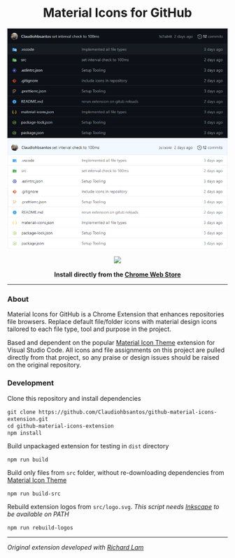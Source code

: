 <h1 align="center">Material Icons for GitHub</h1>

<div align="center">

![Dark GitHub example](/assets/example_dark.png)
![Light GitHub example](/assets/example_light.png)

<img src="https://github.com/Claudiohbsantos/github-material-icons-extension/raw/master/assets/chrome-web-store.png">

<b>Install directly from the <a href="">Chrome Web Store</a></b></div>

---

### About

Material Icons for GitHub is a Chrome Extension that enhances repositories file browsers. Replace default file/folder icons with material design icons tailored to each file type, tool and purpose in the project.

Based and dependent on the popular [Material Icon Theme](https://github.com/PKief/vscode-material-icon-theme) extension for Visual Studio Code. All icons and file assignments on this project are pulled directly from that project, so any praise or design issues should be raised on the original repository.

### Development

Clone this repository and install dependencies

```shell
git clone https://github.com/Claudiohbsantos/github-material-icons-extension.git
cd github-material-icons-extension
npm install
```

Build unpackaged extension for testing in `dist` directory

```shell
npm run build
```

Build only files from `src` folder, without re-downloading dependencies from [Material Icon Theme](https://github.com/PKief/vscode-material-icon-theme)

```shell
npm run build-src
```

Rebuild extension logos from `src/logo.svg`. _This script needs [Inkscape](https://inkscape.org/) to be available on PATH_

```shell
npm run rebuild-logos
```

---

_Original extension developed with [Richard Lam](https://github.com/rlam108)_

